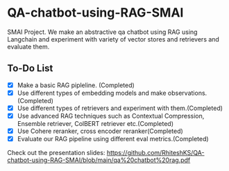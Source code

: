 # QA-chatbot-using-RAG-SMAI
SMAI Project. We make an abstractive qa chatbot using RAG using Langchain and experiment with variety of vector stores and retrievers and evaluate them.

## To-Do List
- [x] Make a basic RAG pipleline. (Completed)
- [x] Use different types of embedding models and make observations. (Completed)
- [x] Use different types of retrievers and experiment with them.(Completed)
- [x] Use advanced RAG techniques such as Contextual Compression, Ensemble retriever, ColBERT retriever etc.(Completed)
- [x] Use Cohere reranker, cross encoder reranker(Completed)
- [x] Evaluate our RAG pipeline using different eval metrics.(Completed)
  
Check out the presentation slides: https://github.com/RhiteshKS/QA-chatbot-using-RAG-SMAI/blob/main/qa%20chatbot%20rag.pdf
